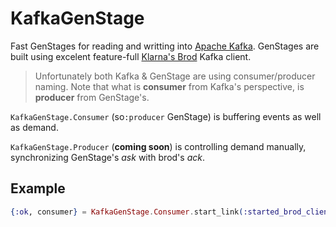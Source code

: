 # KafkaGenStage
Fast GenStages for reading and writting into [Apache Kafka](https://kafka.apache.org/).
GenStages are built using excelent feature-full [Klarna's Brod](https://github.com/klarna/brod) 
Kafka client.

> Unfortunately both Kafka & GenStage are using consumer/producer naming.
> Note that what is **consumer** from Kafka's perspective, is **producer** from GenStage's.

`KafkaGenStage.Consumer` (so`:producer` GenStage) is buffering events as well as demand.

`KafkaGenStage.Producer` (**coming soon**) is controlling demand manually, synchronizing GenStage's *ask* with brod's *ack*.

## Example

```elixir
{:ok, consumer} = KafkaGenStage.Consumer.start_link(:started_brod_client, "topic_id", read_until: :latest)
```
